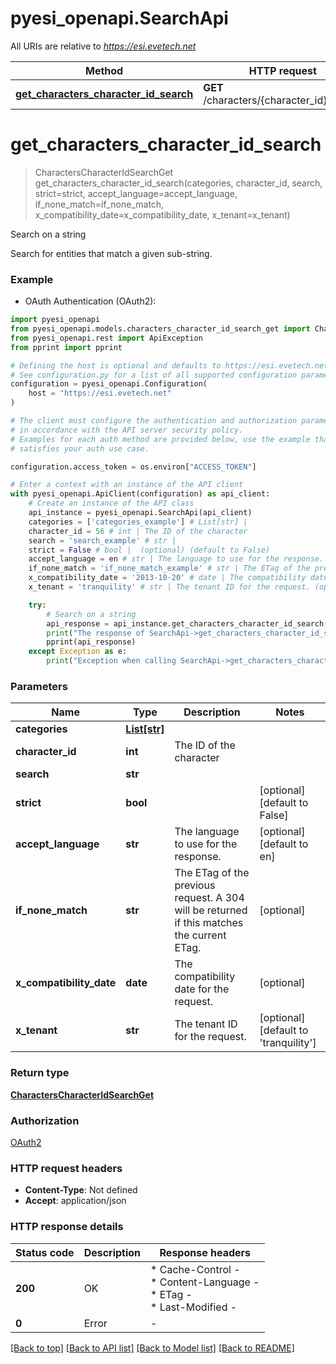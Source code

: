 # pyesi_openapi.SearchApi

All URIs are relative to *https://esi.evetech.net*

Method | HTTP request | Description
------------- | ------------- | -------------
[**get_characters_character_id_search**](SearchApi.md#get_characters_character_id_search) | **GET** /characters/{character_id}/search | Search on a string


# **get_characters_character_id_search**
> CharactersCharacterIdSearchGet get_characters_character_id_search(categories, character_id, search, strict=strict, accept_language=accept_language, if_none_match=if_none_match, x_compatibility_date=x_compatibility_date, x_tenant=x_tenant)

Search on a string

Search for entities that match a given sub-string.

### Example

* OAuth Authentication (OAuth2):

```python
import pyesi_openapi
from pyesi_openapi.models.characters_character_id_search_get import CharactersCharacterIdSearchGet
from pyesi_openapi.rest import ApiException
from pprint import pprint

# Defining the host is optional and defaults to https://esi.evetech.net
# See configuration.py for a list of all supported configuration parameters.
configuration = pyesi_openapi.Configuration(
    host = "https://esi.evetech.net"
)

# The client must configure the authentication and authorization parameters
# in accordance with the API server security policy.
# Examples for each auth method are provided below, use the example that
# satisfies your auth use case.

configuration.access_token = os.environ["ACCESS_TOKEN"]

# Enter a context with an instance of the API client
with pyesi_openapi.ApiClient(configuration) as api_client:
    # Create an instance of the API class
    api_instance = pyesi_openapi.SearchApi(api_client)
    categories = ['categories_example'] # List[str] | 
    character_id = 56 # int | The ID of the character
    search = 'search_example' # str | 
    strict = False # bool |  (optional) (default to False)
    accept_language = en # str | The language to use for the response. (optional) (default to en)
    if_none_match = 'if_none_match_example' # str | The ETag of the previous request. A 304 will be returned if this matches the current ETag. (optional)
    x_compatibility_date = '2013-10-20' # date | The compatibility date for the request. (optional)
    x_tenant = 'tranquility' # str | The tenant ID for the request. (optional) (default to 'tranquility')

    try:
        # Search on a string
        api_response = api_instance.get_characters_character_id_search(categories, character_id, search, strict=strict, accept_language=accept_language, if_none_match=if_none_match, x_compatibility_date=x_compatibility_date, x_tenant=x_tenant)
        print("The response of SearchApi->get_characters_character_id_search:\n")
        pprint(api_response)
    except Exception as e:
        print("Exception when calling SearchApi->get_characters_character_id_search: %s\n" % e)
```



### Parameters


Name | Type | Description  | Notes
------------- | ------------- | ------------- | -------------
 **categories** | [**List[str]**](str.md)|  | 
 **character_id** | **int**| The ID of the character | 
 **search** | **str**|  | 
 **strict** | **bool**|  | [optional] [default to False]
 **accept_language** | **str**| The language to use for the response. | [optional] [default to en]
 **if_none_match** | **str**| The ETag of the previous request. A 304 will be returned if this matches the current ETag. | [optional] 
 **x_compatibility_date** | **date**| The compatibility date for the request. | [optional] 
 **x_tenant** | **str**| The tenant ID for the request. | [optional] [default to &#39;tranquility&#39;]

### Return type

[**CharactersCharacterIdSearchGet**](CharactersCharacterIdSearchGet.md)

### Authorization

[OAuth2](../README.md#OAuth2)

### HTTP request headers

 - **Content-Type**: Not defined
 - **Accept**: application/json

### HTTP response details

| Status code | Description | Response headers |
|-------------|-------------|------------------|
**200** | OK |  * Cache-Control -  <br>  * Content-Language -  <br>  * ETag -  <br>  * Last-Modified -  <br>  |
**0** | Error |  -  |

[[Back to top]](#) [[Back to API list]](../README.md#documentation-for-api-endpoints) [[Back to Model list]](../README.md#documentation-for-models) [[Back to README]](../README.md)


